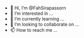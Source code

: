 - 👋 Hi, I’m @FahSirapassorn
- 👀 I’m interested in ...
- 🌱 I’m currently learning ...
- 💞️ I’m looking to collaborate on ...
- 📫 How to reach me ...

<!---
FahSirapassorn/FahSirapassorn is a ✨ special ✨ repository because its `README.md` (this file) appears on your GitHub profile.
You can click the Preview link to take a look at your changes.
--->

